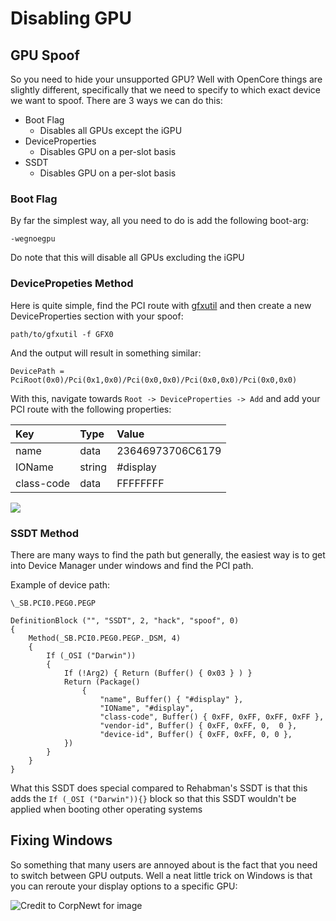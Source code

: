 # Disabling GPU

## GPU Spoof

So you need to hide your unsupported GPU? Well with OpenCore things are slightly different, specifically that we need to specify to which exact device we want to spoof. There are 3 ways we can do this:

* Boot Flag
  * Disables all GPUs except the iGPU
* DeviceProperties
  * Disables GPU on a per-slot basis
* SSDT
  * Disables GPU on a per-slot basis

### Boot Flag

By far the simplest way, all you need to do is add the following boot-arg:

`-wegnoegpu`

Do note that this will disable all GPUs excluding the iGPU

### DevicePropeties Method

Here is quite simple, find the PCI route with [gfxutil](https://github.com/acidanthera/gfxutil/releases) and then create a new DeviceProperties section with your spoof:

```text
path/to/gfxutil -f GFX0
```

And the output will result in something similar:

```text
DevicePath = PciRoot(0x0)/Pci(0x1,0x0)/Pci(0x0,0x0)/Pci(0x0,0x0)/Pci(0x0,0x0)
```

With this, navigate towards `Root -> DeviceProperties -> Add` and add your PCI route with the following properties:

| Key | Type | Value |
| :--- | :--- | :--- |
| name | data | 23646973706C6179 |
| IOName | string | \#display |
| class-code | data | FFFFFFFF |

![](https://i.imgur.com/IjrDgNz.png)

### SSDT Method

There are many ways to find the path but generally, the easiest way is to get into Device Manager under windows and find the PCI path.

Example of device path:

`\_SB.PCI0.PEG0.PEGP`

```text
DefinitionBlock ("", "SSDT", 2, "hack", "spoof", 0)
{
    Method(_SB.PCI0.PEG0.PEGP._DSM, 4)
    {
        If (_OSI ("Darwin"))
        {
            If (!Arg2) { Return (Buffer() { 0x03 } ) }
            Return (Package()
                {
                    "name", Buffer() { "#display" },
                    "IOName", "#display",
                    "class-code", Buffer() { 0xFF, 0xFF, 0xFF, 0xFF },
                    "vendor-id", Buffer() { 0xFF, 0xFF, 0,  0 },
                    "device-id", Buffer() { 0xFF, 0xFF, 0, 0 },
            })
        }
    }
}
```

What this SSDT does special compared to Rehabman's SSDT is that this adds the `If (_OSI ("Darwin")){}` block so that this SSDT wouldn't be applied when booting other operating systems

## Fixing Windows

So something that many users are annoyed about is the fact that you need to switch between GPU outputs. Well a neat little trick on Windows is that you can reroute your display options to a specific GPU:

![Credit to CorpNewt for image](https://i.imgur.com/TG3jGBC.png)

